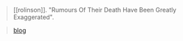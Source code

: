 > [[rolinson]]. "Rumours Of Their Death Have Been Greatly Exaggerated".

> [blog](https://aryaakasha.com/2020/04/03/rumours-of-their-death-have-been-greatly-exaggerated/)